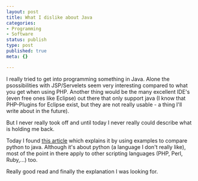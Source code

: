```yaml
---
layout: post
title: What I dislike about Java
categories:
- Programming
- Software
status: publish
type: post
published: true
meta: {}

---
```

I really tried to get into programming something in Java. Alone the psossibilities with JSP/Servelets seem very interesting compared to what you get when using PHP. Another thing would be the many excellent IDE's (even free ones like Eclipse) out there that only support java (I know that PHP-Plugins for Eclipse exist, but they are not really usable - a thing I'll write about in the future).

But I never really took off and until today I never really could describe what is holding me back.

Today I found <a href="http://www.ferg.org/projects/python_java_side-by-side.html">this article</a> which explains it by using examples to compare python to java. Although it's about python (a language I don't really like), most of the point in there apply to other scripting languages (PHP, Perl, Ruby,...) too.

Really good read and finally the explanation I was looking for.
